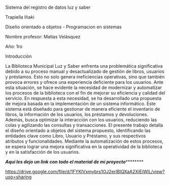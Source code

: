 Sistema del registro de datos luz y saber

Trapiella Iñaki

Diseño orientado a objetos - Programacion en sistemas

Nombre profesor: Matías Velásquez

Año: 1ro

Introducción

La Biblioteca Municipal Luz y Saber enfrenta una problemática significativa debido a su proceso manual y desactualizado de gestión de libros, usuarios y préstamos. Esto no solo genera ineficiencias operativas, sino que también provoca errores y ofrece una experiencia deficiente para los usuarios. Ante esta situación, se hace evidente la necesidad de modernizar y automatizar los procesos de la biblioteca con el fin de mejorar su eficiencia y calidad del servicio.
En respuesta a esta necesidad, se ha desarrollado una propuesta de mejora basada en la implementación de un sistema informático. Este sistema está diseñado para gestionar de manera eficiente el inventario de libros, la información de los usuarios, los préstamos y devoluciones. Además, busca optimizar la interacción con los usuarios, reduciendo las colas y agilizando las consultas y transacciones.
El presente trabajo detalla el diseño orientado a objetos del sistema propuesto, identificando las entidades clave como Libro, Usuario y Préstamo, y sus respectivos atributos y funcionalidades. Mediante la automatización de estos procesos, se espera lograr una mejora significativa en la operatividad de la biblioteca y en la satisfacción de los usuarios.


***************************************Aqui les dejo un link con todo el material de mi proyecto***********************************************

https://drive.google.com/file/d/1FYKlVxmybrs1OJ2erIBlQXaA2XlEiWIL/view?usp=sharing
